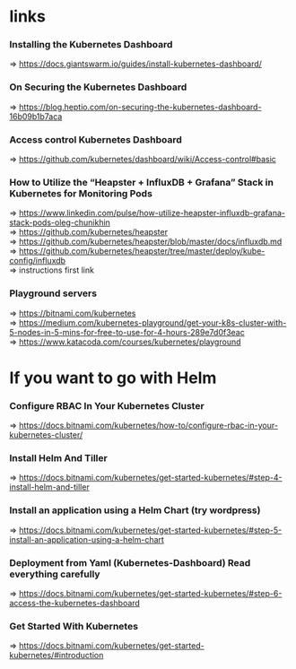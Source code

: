 # links
### Installing the Kubernetes Dashboard
=> https://docs.giantswarm.io/guides/install-kubernetes-dashboard/
### On Securing the Kubernetes Dashboard 
=> https://blog.heptio.com/on-securing-the-kubernetes-dashboard-16b09b1b7aca
### Access control Kubernetes Dashboard
=> https://github.com/kubernetes/dashboard/wiki/Access-control#basic
### How to Utilize the “Heapster + InfluxDB + Grafana” Stack in Kubernetes for Monitoring Pods
=> https://www.linkedin.com/pulse/how-utilize-heapster-influxdb-grafana-stack-pods-oleg-chunikhin </br>
=> https://github.com/kubernetes/heapster </br>
=> https://github.com/kubernetes/heapster/blob/master/docs/influxdb.md </br>
=> https://github.com/kubernetes/heapster/tree/master/deploy/kube-config/influxdb  </br>
=> instructions first link </br>
### Playground servers
=> https://bitnami.com/kubernetes </br>
=> https://medium.com/kubernetes-playground/get-your-k8s-cluster-with-5-nodes-in-5-mins-for-free-to-use-for-4-hours-289e7d0f3eac </br>
=> https://www.katacoda.com/courses/kubernetes/playground
# If you want to go with Helm
### Configure RBAC In Your Kubernetes Cluster
=> https://docs.bitnami.com/kubernetes/how-to/configure-rbac-in-your-kubernetes-cluster/
### Install Helm And Tiller
=> https://docs.bitnami.com/kubernetes/get-started-kubernetes/#step-4-install-helm-and-tiller
### Install an application using a Helm Chart (try wordpress)
=> https://docs.bitnami.com/kubernetes/get-started-kubernetes/#step-5-install-an-application-using-a-helm-chart
### Deployment from Yaml (Kubernetes-Dashboard) Read everything carefully
=> https://docs.bitnami.com/kubernetes/get-started-kubernetes/#step-6-access-the-kubernetes-dashboard
### Get Started With Kubernetes
=> https://docs.bitnami.com/kubernetes/get-started-kubernetes/#introduction
